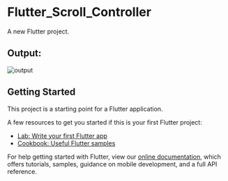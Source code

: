 # Flutter_Scroll_Controller

A new Flutter project.

## Output:

![output](https://user-images.githubusercontent.com/67038867/87445708-ff6a7080-c615-11ea-8a7b-20865a58e55a.gif)

## Getting Started

This project is a starting point for a Flutter application.

A few resources to get you started if this is your first Flutter project:

- [Lab: Write your first Flutter app](https://flutter.dev/docs/get-started/codelab)
- [Cookbook: Useful Flutter samples](https://flutter.dev/docs/cookbook)

For help getting started with Flutter, view our
[online documentation](https://flutter.dev/docs), which offers tutorials,
samples, guidance on mobile development, and a full API reference.
